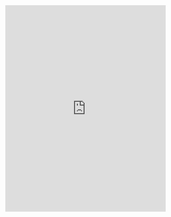 <iframe src='https://cdn.knightlab.com/libs/timeline3/latest/embed/index.html?source=1yJm5H4I1YU3ecG3D0zF4QLolb0TUnhMmOVZACHW-W1k&font=Default&lang=en&initial_zoom=2&height=650' width='100%' height='650' webkitallowfullscreen mozallowfullscreen allowfullscreen frameborder='0'></iframe>
